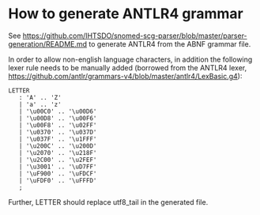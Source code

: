 # How to generate ANTLR4 grammar

See https://github.com/IHTSDO/snomed-scg-parser/blob/master/parser-generation/README.md to generate ANTLR4 from the ABNF grammar file.

In order to allow non-english language characters, in addition the following lexer rule needs to be manually added (borrowed from the ANTLR4 lexer, https://github.com/antlr/grammars-v4/blob/master/antlr4/LexBasic.g4):

```
LETTER 
   : 'A' .. 'Z'
   | 'a' .. 'z'
   | '\u00C0' .. '\u00D6'
   | '\u00D8' .. '\u00F6'
   | '\u00F8' .. '\u02FF'
   | '\u0370' .. '\u037D'
   | '\u037F' .. '\u1FFF'
   | '\u200C' .. '\u200D'
   | '\u2070' .. '\u218F'
   | '\u2C00' .. '\u2FEF'
   | '\u3001' .. '\uD7FF'
   | '\uF900' .. '\uFDCF'
   | '\uFDF0' .. '\uFFFD'
   ;
```

Further, LETTER should replace utf8_tail in the generated file.
